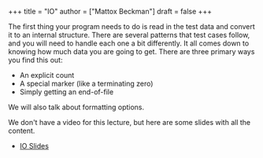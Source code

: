 +++
title = "IO"
author = ["Mattox Beckman"]
draft = false
+++

The first thing your program needs to do is read in the test data and convert it to an internal structure.
There are several patterns that test cases follow, and you will need to handle each one a bit differently.
It all comes down to knowing how much data you are going to get.  There are three primary ways you find this out:

-   An explicit count
-   A special marker (like a terminating zero)
-   Simply getting an end-of-file

We will also talk about formatting options.

We don't have a video for this lecture, but here are some slides with all the content.

-   [IO Slides](../../slides/io-slides.pdf)
